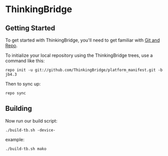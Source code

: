 ThinkingBridge
===========


Getting Started
---------------

To get started with ThinkingBridge, you'll need to get
familiar with [Git and Repo](http://source.android.com/download/using-repo).

To initialize your local repository using the ThinkingBridge trees, use a command like this:

    repo init -u git://github.com/ThinkingBridge/platform_manifest.git -b jb4.3

Then to sync up:

    repo sync

Building
--------

Now run our build script:

    ./build-tb.sh -device-

example:

    ./build-tb.sh mako
